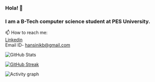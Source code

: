 ### Hola! 👋

<!---

- 🔭 I’m currently working on ...

- 👯 I’m looking to collaborate on ...
- 🤔 I’m looking for help with ...
- 💬 Ask me about ...
--->
### I am a B-Tech computer science student at PES University.


 📫 How to reach me:<br/>
             [Linkedin](https://www.linkedin.com/in/hansini-k-b-37a665223/)<br/>
             Email ID- hansinikb@gmail.com



![GitHub Stats](https://github-readme-stats.vercel.app/api?username=inisnah&theme=tokyonight)

[![GitHub Streak](http://github-readme-streak-stats.herokuapp.com?user=inisnah&theme=tokyonight&date_format=M%20j%5B%2C%20Y%5D&border=DDDCD4)](https://git.io/streak-stats)

![Activity graph](https://activity-graph.herokuapp.com/graph?username=inisnah&theme=react-dark)
